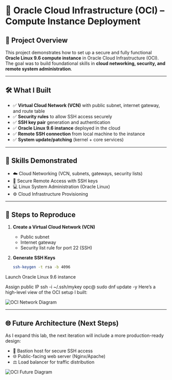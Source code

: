 # 🚀 Oracle Cloud Infrastructure (OCI) – Compute Instance Deployment

## 📌 Project Overview
This project demonstrates how to set up a secure and fully functional **Oracle Linux 9.6 compute instance** in Oracle Cloud Infrastructure (OCI).  
The goal was to build foundational skills in **cloud networking, security, and remote system administration**.

---

## 🛠️ What I Built
- ✅ **Virtual Cloud Network (VCN)** with public subnet, internet gateway, and route table  
- ✅ **Security rules** to allow SSH access securely  
- ✅ **SSH key pair** generation and authentication  
- ✅ **Oracle Linux 9.6 instance** deployed in the cloud  
- ✅ **Remote SSH connection** from local machine to the instance  
- ✅ **System update/patching** (kernel + core services)  

---

## 🎯 Skills Demonstrated
- ☁️ Cloud Networking (VCN, subnets, gateways, security lists)  
- 🔐 Secure Remote Access with SSH keys  
- 💻 Linux System Administration (Oracle Linux)  
- ⚙️ Cloud Infrastructure Provisioning  

---

## 🔎 Steps to Reproduce
1. **Create a Virtual Cloud Network (VCN)**
   - Public subnet  
   - Internet gateway  
   - Security list rule for port 22 (SSH)  

2. **Generate SSH Keys**
   ```bash
   ssh-keygen -t rsa -b 4096
Launch Oracle Linux 9.6 instance

Assign public IP
ssh -i ~/.ssh/mykey opc@<public-ip>
sudo dnf update -y
Here’s a high-level view of the OCI setup I built:

![OCI Network Diagram](docs/oci-network-diagram.png)

---

## 🌐 Future Architecture (Next Steps)

As I expand this lab, the next iteration will include a more production-ready design:

- 🔑 Bastion host for secure SSH access  
- 🌐 Public-facing web server (Nginx/Apache)  
- ⚖️ Load balancer for traffic distribution  

![OCI Future Diagram](docs/oci-future-diagram.png)
